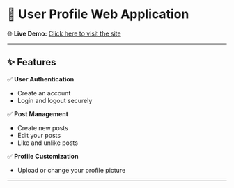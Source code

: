 # 👤 User Profile Web Application

🌐 **Live Demo:** [Click here to visit the site](https://userprofile-u2a0.onrender.com)

---

## ✨ Features

✅ **User Authentication**  
- Create an account  
- Login and logout securely  

✅ **Post Management**  
- Create new posts  
- Edit your posts  
- Like and unlike posts  

✅ **Profile Customization**  
- Upload or change your profile picture  

---

